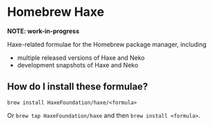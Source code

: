 # Homebrew Haxe

**NOTE: work-in-progress**

Haxe-related formulae for the Homebrew package manager, including

 * multiple released versions of Haxe and Neko
 * development snapshots of Haxe and Neko

## How do I install these formulae?

`brew install HaxeFoundation/haxe/<formula>`

Or `brew tap HaxeFoundation/haxe` and then `brew install <formula>`.
